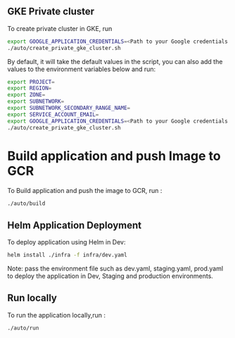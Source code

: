 ## GKE Private cluster
To create private cluster in GKE, run
```bash
export GOOGLE_APPLICATION_CREDENTIALS=<Path to your Google credentials json file>
./auto/create_private_gke_cluster.sh
```
By default, it will take the default values in the script, you can also add the values to the environment variables below and run:

```bash
export PROJECT=
export REGION=
export ZONE=
export SUBNETWORK=
export SUBNETWORK_SECONDARY_RANGE_NAME=
export SERVICE_ACCOUNT_EMAIL=
export GOOGLE_APPLICATION_CREDENTIALS=<Path to your Google credentials json file>
./auto/create_private_gke_cluster.sh
```

# Build application and push Image to GCR
To Build application and push the image to GCR, run :
```bash
./auto/build
```

## Helm Application Deployment
To deploy application using Helm in Dev:
```bash
helm install ./infra -f infra/dev.yaml
```

Note: pass the environment file such as dev.yaml, staging.yaml, prod.yaml to deploy the application in Dev, Staging and production environments.

## Run locally
To run the application locally,run :
```bash
./auto/run
```


